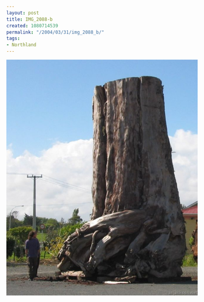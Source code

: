 ```yaml
---
layout: post
title: IMG_2088-b
created: 1080714539
permalink: "/2004/03/31/img_2088_b/"
tags:
- Northland
---
```


<img src="/image/images/img_2088-b-497.jpg"/>

